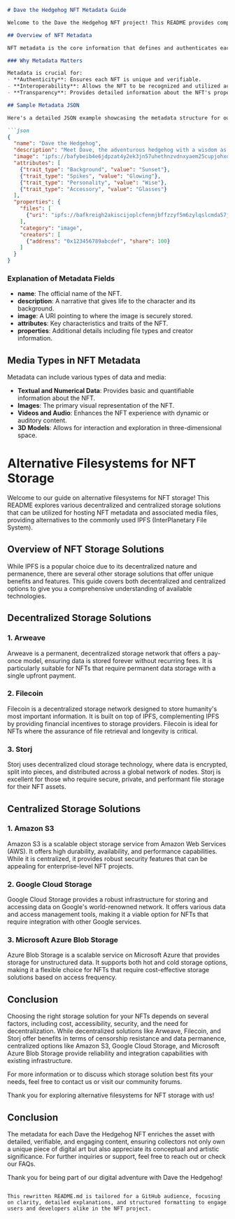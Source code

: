 ```markdown
# Dave the Hedgehog NFT Metadata Guide

Welcome to the Dave the Hedgehog NFT project! This README provides comprehensive guidance on understanding and utilizing the metadata associated with our unique NFT collection, featuring Dave the Hedgehog. Each NFT in this collection represents a unique digital asset verified on the blockchain, embodying a combination of artistic expression and digital technology.

## Overview of NFT Metadata

NFT metadata is the core information that defines and authenticates each non-fungible token. It includes essential details such as the name, description, and image of the NFT, along with other attributes that characterize the asset.

### Why Metadata Matters

Metadata is crucial for:
- **Authenticity**: Ensures each NFT is unique and verifiable.
- **Interoperability**: Allows the NFT to be recognized and utilized across various platforms.
- **Transparency**: Provides detailed information about the NFT's properties, enhancing buyer and collector trust.

## Sample Metadata JSON

Here's a detailed JSON example showcasing the metadata structure for our character, Dave the Hedgehog:

```json
{
  "name": "Dave the Hedgehog",
  "description": "Meet Dave, the adventurous hedgehog with a wisdom as profound as his love for exploration. Sporting glowing spikes and his signature glasses, he's ready for any digital escapade.",
  "image": "ipfs://bafybeib4e6jdpzat4y2ek3jn57uhethnzvdnxyaem25cupjohxd23shuie",
  "attributes": [
    {"trait_type": "Background", "value": "Sunset"},
    {"trait_type": "Spikes", "value": "Glowing"},
    {"trait_type": "Personality", "value": "Wise"},
    {"trait_type": "Accessory", "value": "Glasses"}
  ],
  "properties": {
    "files": [
      {"uri": "ipfs://bafkreigh2akiscijoplcfenmjbffzzyf5m6zylqslcmda57jxn33rifnu", "type": "image/png"}
    ],
    "category": "image",
    "creators": [
      {"address": "0x123456789abcdef", "share": 100}
    ]
  }
}
```

### Explanation of Metadata Fields

- **name**: The official name of the NFT.
- **description**: A narrative that gives life to the character and its background.
- **image**: A URI pointing to where the image is securely stored.
- **attributes**: Key characteristics and traits of the NFT.
- **properties**: Additional details including file types and creator information.

## Media Types in NFT Metadata

Metadata can include various types of data and media:

- **Textual and Numerical Data**: Provides basic and quantifiable information about the NFT.
- **Images**: The primary visual representation of the NFT.
- **Videos and Audio**: Enhances the NFT experience with dynamic or auditory content.
- **3D Models**: Allows for interaction and exploration in three-dimensional space.


# Alternative Filesystems for NFT Storage

Welcome to our guide on alternative filesystems for NFT storage! This README explores various decentralized and centralized storage solutions that can be utilized for hosting NFT metadata and associated media files, providing alternatives to the commonly used IPFS (InterPlanetary File System).

## Overview of NFT Storage Solutions

While IPFS is a popular choice due to its decentralized nature and permanence, there are several other storage solutions that offer unique benefits and features. This guide covers both decentralized and centralized options to give you a comprehensive understanding of available technologies.

## Decentralized Storage Solutions

### 1. Arweave
Arweave is a permanent, decentralized storage network that offers a pay-once model, ensuring data is stored forever without recurring fees. It is particularly suitable for NFTs that require permanent data storage with a single upfront payment.

### 2. Filecoin
Filecoin is a decentralized storage network designed to store humanity's most important information. It is built on top of IPFS, complementing IPFS by providing financial incentives to storage providers. Filecoin is ideal for NFTs where the assurance of file retrieval and longevity is critical.

### 3. Storj
Storj uses decentralized cloud storage technology, where data is encrypted, split into pieces, and distributed across a global network of nodes. Storj is excellent for those who require secure, private, and performant file storage for their NFT assets.

## Centralized Storage Solutions

### 1. Amazon S3
Amazon S3 is a scalable object storage service from Amazon Web Services (AWS). It offers high durability, availability, and performance capabilities. While it is centralized, it provides robust security features that can be appealing for enterprise-level NFT projects.

### 2. Google Cloud Storage
Google Cloud Storage provides a robust infrastructure for storing and accessing data on Google's world-renowned network. It offers various data and access management tools, making it a viable option for NFTs that require integration with other Google services.

### 3. Microsoft Azure Blob Storage
Azure Blob Storage is a scalable service on Microsoft Azure that provides storage for unstructured data. It supports both hot and cold storage options, making it a flexible choice for NFTs that require cost-effective storage solutions based on access frequency.

## Conclusion

Choosing the right storage solution for your NFTs depends on several factors, including cost, accessibility, security, and the need for decentralization. While decentralized solutions like Arweave, Filecoin, and Storj offer benefits in terms of censorship resistance and data permanence, centralized options like Amazon S3, Google Cloud Storage, and Microsoft Azure Blob Storage provide reliability and integration capabilities with existing infrastructure.

For more information or to discuss which storage solution best fits your needs, feel free to contact us or visit our community forums.

Thank you for exploring alternative filesystems for NFT storage with us!




## Conclusion

The metadata for each Dave the Hedgehog NFT enriches the asset with detailed, verifiable, and engaging content, ensuring collectors not only own a unique piece of digital art but also appreciate its conceptual and artistic significance. For further inquiries or support, feel free to reach out or check our FAQs.

Thank you for being part of our digital adventure with Dave the Hedgehog!
```

This rewritten README.md is tailored for a GitHub audience, focusing on clarity, detailed explanations, and structured formatting to engage users and developers alike in the NFT project.
